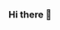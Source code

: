 ### Hi there 👋

<!--
**rdk1196/rdk1196** is a ✨ _special_ ✨ repository because its `README.md` (this file) appears on your GitHub profile.
The project is not finished yet, because of the load during the exams.Functional of to do list is almost done. In the future, I will add the function of deleting cases.
Calculator page not done. After the exam period I will continue working on the project.
